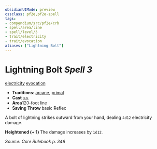 ```yaml
---
obsidianUIMode: preview
cssclass: pf2e,pf2e-spell
tags:
- compendium/src/pf2e/crb
- spell/area/line
- spell/level/3
- trait/electricity
- trait/evocation
aliases: ["Lightning Bolt"]
---
```

# Lightning Bolt *Spell 3*   
[electricity](../../rules/traits/electricity.md)  [evocation](../../rules/traits/evocation.md)  

- **Traditions**: [arcane](../../rules/traits/arcane.md), [primal](../../rules/traits/primal.md)
- **Cast** [>>](../../rules/core-rulebook/chapter-9-playing-the-game.md#Actions "Two-Action") 
- **Area**120-foot line
- **Saving Throw**  basic Reflex

A bolt of lightning strikes outward from your hand, dealing `4d12` electricity damage.

**Heightened (+ 1)** The damage increases by `1d12`.

*Source: Core Rulebook p. 348*